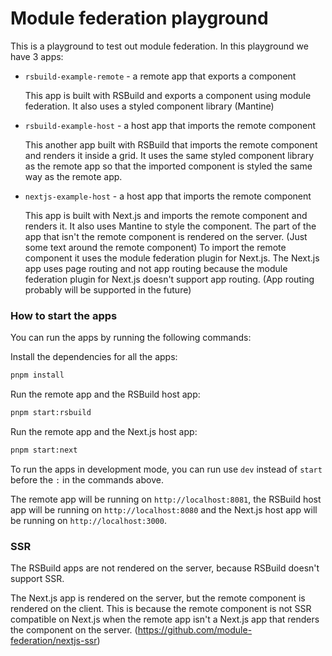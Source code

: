 # Module federation playground

This is a playground to test out module federation.
In this playground we have 3 apps:
- `rsbuild-example-remote` - a remote app that exports a component

   This app is built with RSBuild and exports a component using module federation.
   It also uses a styled component library (Mantine)

- `rsbuild-example-host` - a host app that imports the remote component

    This another app built with RSBuild that imports the remote component and renders it inside a grid. It uses the same styled component library as the remote app so that the imported component is styled the same way as the remote app.

- `nextjs-example-host` - a host app that imports the remote component

    This app is built with Next.js and imports the remote component and renders it. It also uses Mantine to style the component.
    The part of the app that isn't the remote component is rendered on the server. (Just some text around the remote component)
    To import the remote component it uses the module federation plugin for Next.js.
    The Next.js app uses page routing and not app routing because the module federation plugin for Next.js doesn't support app routing. (App routing probably will be supported in the future)

### How to start the apps

You can run the apps by running the following commands:

Install the dependencies for all the apps:
```bash
pnpm install
```

Run the remote app and the RSBuild host app:
```bash
pnpm start:rsbuild
```

Run the remote app and the Next.js host app:
```bash
pnpm start:next
```

To run the apps in development mode, you can run use `dev` instead of `start` before the `:` in the commands above.

The remote app will be running on `http://localhost:8081`, the RSBuild host app will be running on `http://localhost:8080` and the Next.js host app will be running on `http://localhost:3000`.

### SSR
The RSBuild apps are not rendered on the server, because RSBuild doesn't support SSR.

The Next.js app is rendered on the server, but the remote component is rendered on the client.
This is because the remote component is not SSR compatible on Next.js when the remote app isn't a Next.js app that renders the component on the server.
(https://github.com/module-federation/nextjs-ssr)
